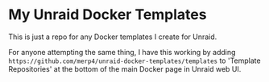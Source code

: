 # My Unraid Docker Templates
This is just a repo for any Docker templates I create for Unraid.

For anyone attempting the same thing, I have this working by adding ``https://github.com/merp4/unraid-docker-templates/templates`` to 'Template Repositories' at the bottom of the main Docker page in Unraid web UI.
